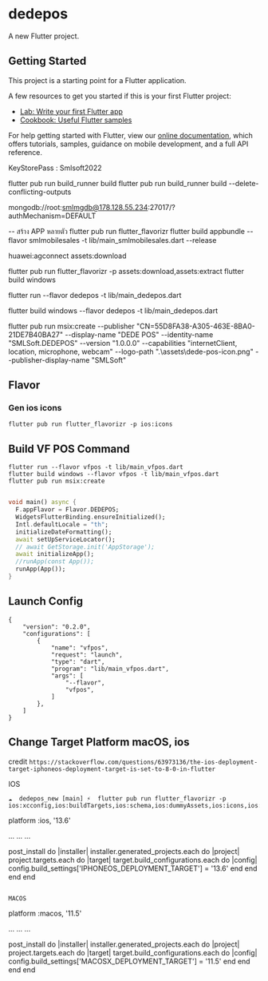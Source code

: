 # dedepos

A new Flutter project.

## Getting Started

This project is a starting point for a Flutter application.

A few resources to get you started if this is your first Flutter project:

- [Lab: Write your first Flutter app](https://flutter.dev/docs/get-started/codelab)
- [Cookbook: Useful Flutter samples](https://flutter.dev/docs/cookbook)

For help getting started with Flutter, view our
[online documentation](https://flutter.dev/docs), which offers tutorials,
samples, guidance on mobile development, and a full API reference.


KeyStorePass : Smlsoft2022

flutter pub run build_runner build
flutter pub run build_runner build --delete-conflicting-outputs

mongodb://root:smlmgdb@178.128.55.234:27017/?authMechanism=DEFAULT

-- สร้าง APP หลายตัว
flutter pub run flutter_flavorizr
flutter build appbundle --flavor smlmobilesales -t lib/main_smlmobilesales.dart --release


huawei:agconnect
assets:download

flutter pub run flutter_flavorizr -p assets:download,assets:extract
flutter build windows 

flutter run --flavor dedepos -t lib/main_dedepos.dart

flutter build windows --flavor dedepos -t lib/main_dedepos.dart

flutter pub run msix:create --publisher "CN=55D8FA38-A305-463E-8BA0-21DE7B40BA27" --display-name "DEDE POS" --identity-name "SMLSoft.DEDEPOS" --version "1.0.0.0" --capabilities "internetClient, location, microphone, webcam" --logo-path ".\assets\dede-pos-icon.png" --publisher-display-name "SMLSoft" 

## Flavor 

### Gen ios icons
```
flutter pub run flutter_flavorizr -p ios:icons  
```

## Build VF POS Command
```
flutter run --flavor vfpos -t lib/main_vfpos.dart
flutter build windows --flavor vfpos -t lib/main_vfpos.dart
flutter pub run msix:create


```

```dart
void main() async {
  F.appFlavor = Flavor.DEDEPOS;
  WidgetsFlutterBinding.ensureInitialized();
  Intl.defaultLocale = "th";
  initializeDateFormatting();
  await setUpServiceLocator();
  // await GetStorage.init('AppStorage');
  await initializeApp();
  //runApp(const App());
  runApp(App());
}

```

## Launch Config
```
{
    "version": "0.2.0",
    "configurations": [
        {
            "name": "vfpos",
            "request": "launch",
            "type": "dart",
            "program": "lib/main_vfpos.dart",
            "args": [
                "--flavor",
                "vfpos",
            ]
        },
    ]
}
```


## Change Target Platform macOS, ios

credit `https://stackoverflow.com/questions/63973136/the-ios-deployment-target-iphoneos-deployment-target-is-set-to-8-0-in-flutter`


IOS

```cli
☁  dedepos_new [main] ⚡  flutter pub run flutter_flavorizr -p ios:xcconfig,ios:buildTargets,ios:schema,ios:dummyAssets,ios:icons,ios:plist,ios:launchScreen 

```
platform :ios, '13.6'

...
...
...

post_install do |installer|
  installer.generated_projects.each do |project|
    project.targets.each do |target|
      target.build_configurations.each do |config|
        config.build_settings['IPHONEOS_DEPLOYMENT_TARGET'] = '13.6'
      end
    end
  end
end
```

MACOS

```
platform :macos, '11.5'

...
...
...

post_install do |installer|
  installer.generated_projects.each do |project|
    project.targets.each do |target|
      target.build_configurations.each do |config|
        config.build_settings['MACOSX_DEPLOYMENT_TARGET'] = '11.5'
      end
    end
  end
end
```
